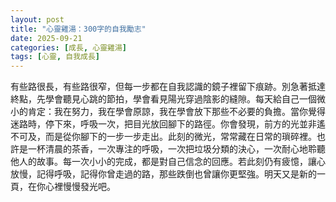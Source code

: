 ```yaml
---
layout: post
title: "心靈雞湯：300字的自我勵志"
date: 2025-09-21
categories: [成長, 心靈雞湯]
tags: [心靈, 自我成長]
---
```


有些路很長，有些路很窄，但每一步都在自我認識的鏡子裡留下痕跡。別急著抵達終點，先學會聽見心跳的節拍，學會看見陽光穿過陰影的縫隙。每天給自己一個微小的肯定：我在努力，我在學會原諒，我在學會放下那些不必要的負擔。當你覺得迷路時，停下來，呼吸一次，把目光放回腳下的路徑。你會發現，前方的光並非遙不可及，而是從你腳下的一步一步走出。此刻的微光，常常藏在日常的瑣碎裡。也許是一杯清晨的茶香，一次專注的呼吸，一次把垃圾分類的決心，一次耐心地聆聽他人的故事。每一次小小的完成，都是對自己信念的回應。若此刻仍有疲憶，讓心放慢，記得呼吸，記得你曾走過的路，那些跌倒也曾讓你更堅強。明天又是新的一頁，在你心裡慢慢發光吧。